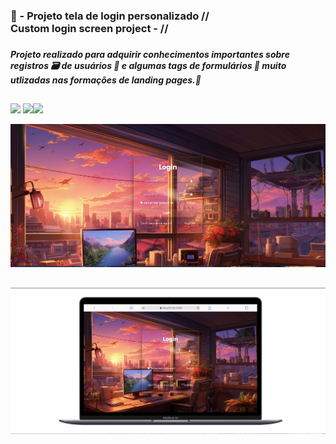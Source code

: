 <h3>🚀 - Projeto tela de login personalizado //<br>Custom login screen project - //<h3> 

<h5>Projeto realizado para adquirir conhecimentos importantes sobre registros 🗃️  de usuários 🪪 e algumas tags de formulários 📝 muito utlizadas nas formações de landing pages.📌</h5>

<h2></h2>

<img src="https://img.icons8.com/fluency/48/html-5.png"> <img src="https://img.icons8.com/external-ddara-lineal-color-ddara/64/external-gamer-professions-ddara-lineal-color-ddara.png"><img src="https://img.icons8.com/fluency/48/css3.png">



<img src="https://github.com/HallanOliveiraa/newprojects/blob/main/public/Screenshot%20from%202024-12-09%2019-36-25.png?raw=true">
<h2></h2>
<img src="https://github.com/HallanOliveiraa/newprojects/blob/main/public/Screenshot%20from%202024-12-09%2019-56-55.png?raw=true">





